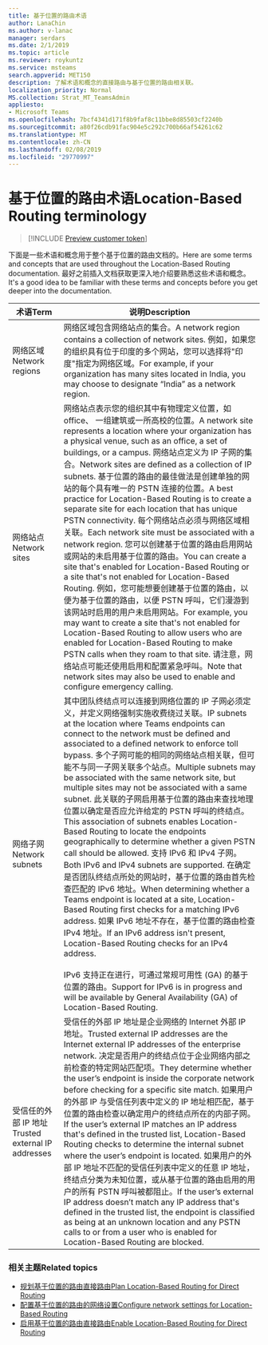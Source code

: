 ```yaml
---
title: 基于位置的路由术语
author: LanaChin
ms.author: v-lanac
manager: serdars
ms.date: 2/1/2019
ms.topic: article
ms.reviewer: roykuntz
ms.service: msteams
search.appverid: MET150
description: 了解术语和概念的直接路由与基于位置的路由相关联。
localization_priority: Normal
MS.collection: Strat_MT_TeamsAdmin
appliesto:
- Microsoft Teams
ms.openlocfilehash: 7bcf4341d171f8b9faf8c11bbe8d85503cf2240b
ms.sourcegitcommit: a80f26cdb91fac904e5c292c700b66af54261c62
ms.translationtype: MT
ms.contentlocale: zh-CN
ms.lasthandoff: 02/08/2019
ms.locfileid: "29770997"
---
```

# <a name="location-based-routing-terminology"></a><span data-ttu-id="75e8a-103">基于位置的路由术语</span><span class="sxs-lookup"><span data-stu-id="75e8a-103">Location-Based Routing terminology</span></span>

> [!INCLUDE [Preview customer token](includes/preview-feature.md)] 

<span data-ttu-id="75e8a-104">下面是一些术语和概念用于整个基于位置的路由文档的。</span><span class="sxs-lookup"><span data-stu-id="75e8a-104">Here are some terms and concepts that are used throughout the Location-Based Routing documentation.</span></span> <span data-ttu-id="75e8a-105">最好之前插入文档获取更深入地介绍要熟悉这些术语和概念。</span><span class="sxs-lookup"><span data-stu-id="75e8a-105">It's a good idea to be familiar with these terms and concepts before you get deeper into the documentation.</span></span>

|<span data-ttu-id="75e8a-106">术语</span><span class="sxs-lookup"><span data-stu-id="75e8a-106">Term</span></span>  |<span data-ttu-id="75e8a-107">说明</span><span class="sxs-lookup"><span data-stu-id="75e8a-107">Description</span></span>  |
|---------|---------|
|<span data-ttu-id="75e8a-108">网络区域</span><span class="sxs-lookup"><span data-stu-id="75e8a-108">Network regions</span></span>     | <span data-ttu-id="75e8a-109">网络区域包含网络站点的集合。</span><span class="sxs-lookup"><span data-stu-id="75e8a-109">A network region contains a collection of network sites.</span></span> <span data-ttu-id="75e8a-110">例如，如果您的组织具有位于印度的多个网站，您可以选择将"印度"指定为网络区域。</span><span class="sxs-lookup"><span data-stu-id="75e8a-110">For example, if your organization has many sites located in India, you may choose to designate “India” as a network region.</span></span>        |
|<span data-ttu-id="75e8a-111">网络站点</span><span class="sxs-lookup"><span data-stu-id="75e8a-111">Network sites</span></span>    | <span data-ttu-id="75e8a-112">网络站点表示您的组织其中有物理定义位置，如 office、 一组建筑或一所高校的位置。</span><span class="sxs-lookup"><span data-stu-id="75e8a-112">A network site represents a location where your organization has a physical venue, such as an office, a set of buildings, or a campus.</span></span> <span data-ttu-id="75e8a-113">网络站点定义为 IP 子网的集合。</span><span class="sxs-lookup"><span data-stu-id="75e8a-113">Network sites are defined as a collection of IP subnets.</span></span> <span data-ttu-id="75e8a-114">基于位置的路由的最佳做法是创建单独的网站的每个具有唯一的 PSTN 连接的位置。</span><span class="sxs-lookup"><span data-stu-id="75e8a-114">A best practice for Location-Based Routing is to create a separate site for each location that has unique PSTN connectivity.</span></span>  <span data-ttu-id="75e8a-115">每个网络站点必须与网络区域相关联。</span><span class="sxs-lookup"><span data-stu-id="75e8a-115">Each network site must be associated with a network region.</span></span> <span data-ttu-id="75e8a-116">您可以创建基于位置的路由启用网站或网站的未启用基于位置的路由。</span><span class="sxs-lookup"><span data-stu-id="75e8a-116">You can create a site that's enabled for Location-Based Routing or a site that's not enabled for Location-Based Routing.</span></span> <span data-ttu-id="75e8a-117">例如，您可能想要创建基于位置的路由，以便为基于位置的路由，以便 PSTN 呼叫，它们漫游到该网站时启用的用户未启用网站。</span><span class="sxs-lookup"><span data-stu-id="75e8a-117">For example, you may want to create a site that's not enabled for Location-Based Routing to allow users who are enabled for Location-Based Routing to make PSTN calls when they roam to that site.</span></span> <span data-ttu-id="75e8a-118">请注意，网络站点可能还使用启用和配置紧急呼叫。</span><span class="sxs-lookup"><span data-stu-id="75e8a-118">Note that network sites may also be used to enable and configure emergency calling.</span></span>        |
|<span data-ttu-id="75e8a-119">网络子网</span><span class="sxs-lookup"><span data-stu-id="75e8a-119">Network subnets</span></span>     |<span data-ttu-id="75e8a-120">其中团队终结点可以连接到网络位置的 IP 子网必须定义，并定义网络强制实施收费绕过关联。</span><span class="sxs-lookup"><span data-stu-id="75e8a-120">IP subnets at the location where Teams endpoints can connect to the network must be defined and associated to a defined network to enforce toll bypass.</span></span> <span data-ttu-id="75e8a-121">多个子网可能的相同的网络站点相关联，但可能不与同一子网关联多个站点。</span><span class="sxs-lookup"><span data-stu-id="75e8a-121">Multiple subnets may be associated with the same network site, but multiple sites may not be associated with a same subnet.</span></span> <span data-ttu-id="75e8a-122">此关联的子网启用基于位置的路由来查找地理位置以确定是否应允许给定的 PSTN 呼叫的终结点。</span><span class="sxs-lookup"><span data-stu-id="75e8a-122">This association of subnets enables Location-Based Routing to locate the endpoints geographically to determine whether a given PSTN call should be allowed.</span></span> <span data-ttu-id="75e8a-123">支持 IPv6 和 IPv4 子网。</span><span class="sxs-lookup"><span data-stu-id="75e8a-123">Both IPv6 and IPv4 subnets are supported.</span></span> <span data-ttu-id="75e8a-124">在确定是否团队终结点所处的网站时，基于位置的路由首先检查匹配的 IPv6 地址。</span><span class="sxs-lookup"><span data-stu-id="75e8a-124">When determining whether a Teams endpoint is located at a site, Location-Based Routing first checks for a matching IPv6 address.</span></span> <span data-ttu-id="75e8a-125">如果 IPv6 地址不存在，基于位置的路由检查 IPv4 地址。</span><span class="sxs-lookup"><span data-stu-id="75e8a-125">If an IPv6 address isn't present, Location-Based Routing checks for an IPv4 address.</span></span> <br><br><span data-ttu-id="75e8a-126">IPv6 支持正在进行，可通过常规可用性 (GA) 的基于位置的路由。</span><span class="sxs-lookup"><span data-stu-id="75e8a-126">Support for IPv6 is in progress and will be available by General Availability (GA) of Location-Based Routing.</span></span>          |
|<span data-ttu-id="75e8a-127">受信任的外部 IP 地址</span><span class="sxs-lookup"><span data-stu-id="75e8a-127">Trusted external IP addresses</span></span>    |<span data-ttu-id="75e8a-128">受信任的外部 IP 地址是企业网络的 Internet 外部 IP 地址。</span><span class="sxs-lookup"><span data-stu-id="75e8a-128">Trusted external IP addresses are the Internet external IP addresses of the enterprise network.</span></span> <span data-ttu-id="75e8a-129">决定是否用户的终结点位于企业网络内部之前检查的特定网站匹配项。</span><span class="sxs-lookup"><span data-stu-id="75e8a-129">They determine whether the user’s endpoint is inside the corporate network before checking for a specific site match.</span></span> <span data-ttu-id="75e8a-130">如果用户的外部 IP 与受信任列表中定义的 IP 地址相匹配，基于位置的路由检查以确定用户的终结点所在的内部子网。</span><span class="sxs-lookup"><span data-stu-id="75e8a-130">If the user’s external IP matches an IP address that's defined in the trusted list, Location-Based Routing checks to determine the internal subnet where the user’s endpoint is located.</span></span> <span data-ttu-id="75e8a-131">如果用户的外部 IP 地址不匹配的受信任列表中定义的任意 IP 地址，终结点分类为未知位置，或从基于位置的路由启用的用户的所有 PSTN 呼叫被都阻止。</span><span class="sxs-lookup"><span data-stu-id="75e8a-131">If the user’s external IP address doesn’t match any IP address that's defined in the trusted list, the endpoint is classified as being at an unknown location and any PSTN calls to or from a user who is enabled for Location-Based Routing are blocked.</span></span>          |

### <a name="related-topics"></a><span data-ttu-id="75e8a-132">相关主题</span><span class="sxs-lookup"><span data-stu-id="75e8a-132">Related topics</span></span>
- [<span data-ttu-id="75e8a-133">规划基于位置的路由直接路由</span><span class="sxs-lookup"><span data-stu-id="75e8a-133">Plan Location-Based Routing for Direct Routing</span></span>](location-based-routing-plan.md)
- [<span data-ttu-id="75e8a-134">配置基于位置的路由的网络设置</span><span class="sxs-lookup"><span data-stu-id="75e8a-134">Configure network settings for Location-Based Routing</span></span>](location-based-routing-configure-network-settings.md)
- [<span data-ttu-id="75e8a-135">启用基于位置的路由直接路由</span><span class="sxs-lookup"><span data-stu-id="75e8a-135">Enable Location-Based Routing for Direct Routing</span></span>](location-based-routing-enable.md)
